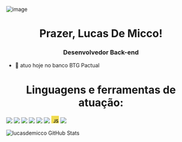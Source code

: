 ![image](https://github.com/lucasdemicco/lucasdemicco/assets/65690298/0a916634-5833-410a-957f-735daeab49b8)<h1 align="center">Prazer, Lucas De Micco!</h1>
<h3 align="center">Desenvolvedor Back-end</h3>

- 🤝 atuo hoje no banco BTG Pactual

<h1 align="center">Linguagens e ferramentas de atuação: </h1>
<code><img height="20" src="[https://www.google.com/url?sa=i&url=https%3A%2F%2Ficonduck.com%2Ficons%2F13084%2Fjava-original&psig=AOvVaw3K9zowLDCCoBc1HdyGtLPw&ust=1697379945215000&source=images&cd=vfe&ved=0CBEQjRxqFwoTCLiVwpff9YEDFQAAAAAdAAAAABAS](https://cdn-icons-png.flaticon.com/512/5968/5968231.png)"></code>
<code><img height="20" src="https://www.svgrepo.com/show/354245/quarkus-icon.svg"></code>
<code><img height="20" src="https://upload.wikimedia.org/wikipedia/commons/thumb/e/ee/.NET_Core_Logo.svg/1024px-.NET_Core_Logo.svg.png"></code>
<code><img height="20" src="https://upload.wikimedia.org/wikipedia/commons/thumb/e/ee/.NET_Core_Logo.svg/1024px-.NET_Core_Logo.svg.png"></code>
<code><img height="20" src="https://iconape.com/wp-content/files/sh/51404/svg/c--4.svg"></code>
<code><img height="20" src="https://cdn.worldvectorlogo.com/logos/angular-icon.svg"></code>
<code><img height="20" src="https://raw.githubusercontent.com/github/explore/80688e429a7d4ef2fca1e82350fe8e3517d3494d/topics/javascript/javascript.png"></code>
<code><img height="20" src="https://logos-world.net/wp-content/uploads/2021/02/Docker-Symbol.png"></code>

![lucasdemicco GitHub Stats](https://github-readme-stats.vercel.app/api?username=lucasdemicco&show_icons=true)



